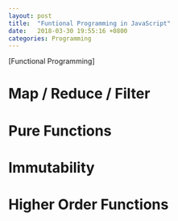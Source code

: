 ```yaml
---
layout: post
title:  "Funtional Programming in JavaScript"
date:   2018-03-30 19:55:16 +0800
categories: Programming
---
```





[Functional Programming]

# Map / Reduce / Filter

# Pure Functions


# Immutability


# Higher Order Functions
